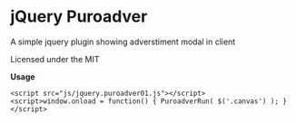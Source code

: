 # jQuery Puroadver

A simple jquery plugin showing adverstiment modal in client

Licensed under the MIT

**Usage**

```
<script src="js/jquery.puroadver01.js"></script>
<script>window.onload = function() { PuroadverRun( $('.canvas') ); }</script>
```
